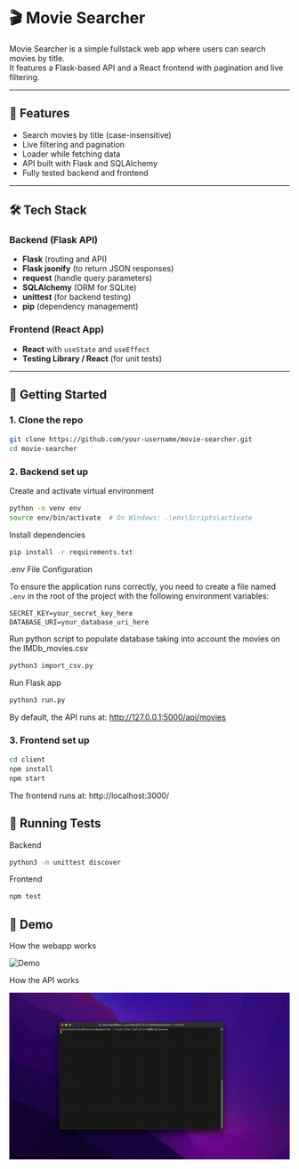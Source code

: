 # 🎬 Movie Searcher

Movie Searcher is a simple fullstack web app where users can search movies by title.  
It features a Flask-based API and a React frontend with pagination and live filtering.

---

## 🧠 Features

- Search movies by title (case-insensitive)
- Live filtering and pagination
- Loader while fetching data
- API built with Flask and SQLAlchemy
- Fully tested backend and frontend

---

## 🛠️ Tech Stack

### Backend (Flask API)

- **Flask** (routing and API)
- **Flask jsonify** (to return JSON responses)
- **request** (handle query parameters)
- **SQLAlchemy** (ORM for SQLite)
- **unittest** (for backend testing)
- **pip** (dependency management)

### Frontend (React App)

- **React** with `useState` and `useEffect`
- **Testing Library / React** (for unit tests)

---

## 🚀 Getting Started

### 1. Clone the repo

```bash
git clone https://github.com/your-username/movie-searcher.git
cd movie-searcher
```

### 2. Backend set up

Create and activate virtual environment

```bash
python -m venv env
source env/bin/activate  # On Windows: .\env\Scripts\activate
```

Install dependencies

```bash
pip install -r requirements.txt
```

.env File Configuration

To ensure the application runs correctly, you need to create a file named `.env` in the root of the project with the following environment variables:

```env
SECRET_KEY=your_secret_key_here
DATABASE_URI=your_database_uri_here
```

Run python script to populate database taking into account the movies on the IMDb_movies.csv

```bash
python3 import_csv.py
```

Run Flask app

```bash
python3 run.py
```

By default, the API runs at: http://127.0.0.1:5000/api/movies

### 3. Frontend set up

```bash
cd client
npm install
npm start
```

The frontend runs at: http://localhost:3000/


## 🧪 Running Tests

Backend

```bash
python3 -m unittest discover
```

Frontend

```bash
npm test
```

## 🎥 Demo

How the webapp works

![Demo](server/assets/movie_searcher.gif)


How the API works

![Demo](server/assets/curl_requests.gif)

